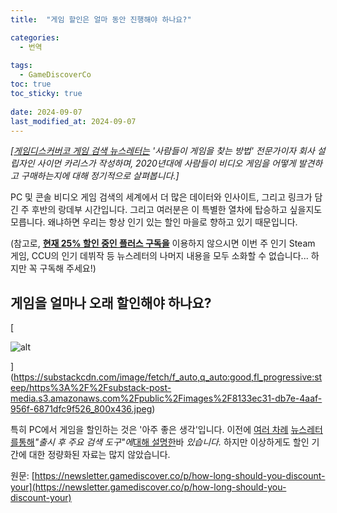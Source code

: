 ```yaml
---
title:  "게임 할인은 얼마 동안 진행해야 하나요?"

categories:
  - 번역
  
tags:
  - GameDiscoverCo
toc: true
toc_sticky: true
 
date: 2024-09-07
last_modified_at: 2024-09-07
---
```

_\[[게임디스커버코 게임 검색 뉴스레터는](https://newsletter.gamediscover.co/) '사람들이 게임을 찾는 방법' 전문가이자 회사 설립자인 사이먼 카리스가 작성하며, 2020년대에 사람들이 비디오 게임을 어떻게 발견하고 구매하는지에 대해 정기적으로 살펴봅니다.\]_

PC 및 콘솔 비디오 게임 검색의 세계에서 더 많은 데이터와 인사이트, 그리고 링크가 담긴 주 후반의 랑데부 시간입니다. 그리고 여러분은 이 특별한 열차에 탑승하고 싶을지도 모릅니다. 왜냐하면 우리는 항상 인기 있는 할인 마을로 향하고 있기 때문입니다.

(참고로, **[현재 25% 할인 중인 플러스 구독을](https://newsletter.gamediscover.co/subscribe)** 이용하지 않으시면 이번 주 인기 Steam 게임, CCU의 인기 데뷔작 등 뉴스레터의 나머지 내용을 모두 소화할 수 없습니다... 하지만 꼭 구독해 주세요!)

## 게임을 얼마나 오래 할인해야 하나요?

[

![alt](https://substackcdn.com/image/fetch/w_1456,c_limit,f_auto,q_auto:good,fl_progressive:steep/https%3A%2F%2Fsubstack-post-media.s3.amazonaws.com%2Fpublic%2Fimages%2F8133ec31-db7e-4aaf-956f-6871dfc9f526_800x436.jpeg)



](https://substackcdn.com/image/fetch/f_auto,q_auto:good,fl_progressive:steep/https%3A%2F%2Fsubstack-post-media.s3.amazonaws.com%2Fpublic%2Fimages%2F8133ec31-db7e-4aaf-956f-6871dfc9f526_800x436.jpeg)

특히 PC에서 게임을 할인하는 것은 '아주 좋은 생각'입니다. 이전에 [여러 차례](https://newsletter.gamediscover.co/p/discounting-your-games-7-clear-rules) [뉴스레터를](https://newsletter.gamediscover.co/p/discount-strategy-your-key-post-launch)[통해](https://newsletter.gamediscover.co/p/discounting-your-games-7-clear-rules)_"출시 후 주요 검색 도구"에_[대해 설명한](https://newsletter.gamediscover.co/p/discount-strategy-your-key-post-launch)바 _있습니다._ 하지만 이상하게도 할인 기간에 대한 정량화된 자료는 많지 않았습니다.

원문: [https://newsletter.gamediscover.co/p/how-long-should-you-discount-your](https://newsletter.gamediscover.co/p/how-long-should-you-discount-your)